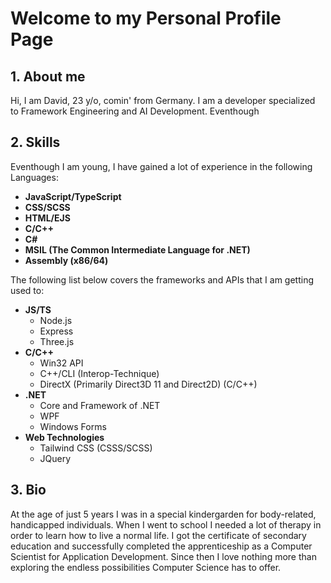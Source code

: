 # Welcome to my Personal Profile Page

## 1. About me
Hi, I am David, 23 y/o, comin' from Germany. I am a developer specialized to Framework Engineering and AI Development. Eventhough 

## 2. Skills
Eventhough I am young, I have gained a lot of experience in the following Languages:

- **JavaScript/TypeScript**
- **CSS/SCSS**
- **HTML/EJS**
- **C/C++**
- **C#**
- **MSIL (The Common Intermediate Language for .NET)**
- **Assembly (x86/64)**

The following list below covers the frameworks and APIs that I am getting used to:

- **JS/TS**
  - Node.js 
  - Express
  - Three.js
- **C/C++**
  - Win32 API
  - C++/CLI (Interop-Technique)
  - DirectX (Primarily Direct3D 11 and Direct2D) (C/C++)
- **.NET**
  - Core and Framework of .NET
  - WPF
  - Windows Forms
- **Web Technologies**
  - Tailwind CSS (CSSS/SCSS)
  - JQuery

## 3. Bio
At the age of just 5 years I was in a special kindergarden for body-related, handicapped individuals. When I went to school I needed a lot of therapy in order to learn how to live a normal life. I got the certificate of secondary education and successfully completed the apprenticeship as a Computer Scientist for Application Development. Since then I love nothing more than exploring the endless possibilities Computer Science has to offer.
